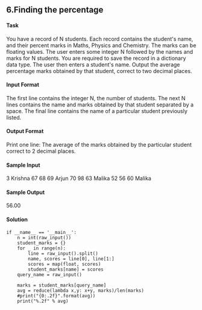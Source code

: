 ## 6.Finding the percentage
#### Task
You have a record of N students. Each record contains the student's name, and their percent marks in Maths, Physics and Chemistry. The marks can be floating values. The user enters some integer N followed by the names and marks for N students. You are required to save the record in a dictionary data type. The user then enters a student's name. Output the average percentage marks obtained by that student, correct to two decimal places.

#### Input Format

The first line contains the integer N, the number of students. The next N lines contains the name and marks obtained by that student separated by a space. The final line contains the name of a particular student previously listed.

#### Output Format

Print one line: The average of the marks obtained by the particular student correct to 2 decimal places.

#### Sample Input

3
Krishna 67 68 69
Arjun 70 98 63
Malika 52 56 60
Malika

#### Sample Output

56.00

#### Solution

```
if __name__ == '__main__':
    n = int(raw_input())
    student_marks = {}
    for _ in range(n):
        line = raw_input().split()
        name, scores = line[0], line[1:]
        scores = map(float, scores)
        student_marks[name] = scores
    query_name = raw_input()
    
    marks = student_marks[query_name]
    avg = reduce(lambda x,y: x+y, marks)/len(marks)
    #print("{0:.2f}".format(avg))
    print("%.2f" % avg)
```
